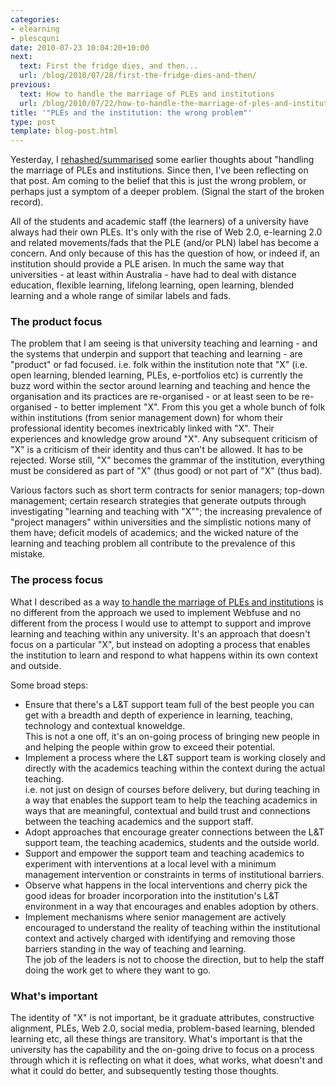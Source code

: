 ```yaml
---
categories:
- elearning
- plescquni
date: 2010-07-23 10:04:20+10:00
next:
  text: First the fridge dies, and then...
  url: /blog/2010/07/28/first-the-fridge-dies-and-then/
previous:
  text: How to handle the marriage of PLEs and institutions
  url: /blog/2010/07/22/how-to-handle-the-marriage-of-ples-and-institutions/
title: '"PLEs and the institution: the wrong problem"'
type: post
template: blog-post.html
---
```

Yesterday, I [rehashed/summarised](/blog/2010/07/22/how-to-handle-the-marriage-of-ples-and-institutions/) some earlier thoughts about "handling the marriage of PLEs and institutions. Since then, I've been reflecting on that post. Am coming to the belief that this is just the wrong problem, or perhaps just a symptom of a deeper problem. (Signal the start of the broken record).

All of the students and academic staff (the learners) of a university have always had their own PLEs. It's only with the rise of Web 2.0, e-learning 2.0 and related movements/fads that the PLE (and/or PLN) label has become a concern. And only because of this has the question of how, or indeed if, an institution should provide a PLE arisen. In much the same way that universities - at least within Australia - have had to deal with distance education, flexible learning, lifelong learning, open learning, blended learning and a whole range of similar labels and fads.

### The product focus

The problem that I am seeing is that university teaching and learning - and the systems that underpin and support that teaching and learning - are "product" or fad focused. i.e. folk within the institution note that "X" (i.e. open learning, blended learning, PLEs, e-portfolios etc) is currently the buzz word within the sector around learning and teaching and hence the organisation and its practices are re-organised - or at least seen to be re-organised - to better implement "X". From this you get a whole bunch of folk within institutions (from senior management down) for whom their professional identity becomes inextricably linked with "X". Their experiences and knowledge grow around "X". Any subsequent criticism of "X" is a criticism of their identity and thus can't be allowed. It has to be rejected. Worse still, "X" becomes the grammar of the institution, everything must be considered as part of "X" (thus good) or not part of "X" (thus bad).

Various factors such as short term contracts for senior managers; top-down management; certain research strategies that generate outputs through investigating "learning and teaching with "X""; the increasing prevalence of "project managers" within universities and the simplistic notions many of them have; deficit models of academics; and the wicked nature of the learning and teaching problem all contribute to the prevalence of this mistake.

### The process focus

What I described as a way [to handle the marriage of PLEs and institutions](/blog/2010/07/22/how-to-handle-the-marriage-of-ples-and-institutions/) is no different from the approach we used to implement Webfuse and no different from the process I would use to attempt to support and improve learning and teaching within any university. It's an approach that doesn't focus on a particular "X", but instead on adopting a process that enables the institution to learn and respond to what happens within its own context and outside.

Some broad steps:

- Ensure that there's a L&T support team full of the best people you can get with a breadth and depth of experience in learning, teaching, technology and contextual knoweldge.  
    This is not a one off, it's an on-going process of bringing new people in and helping the people within grow to exceed their potential.
- Implement a process where the L&T support team is working closely and directly with the academics teaching within the context during the actual teaching.  
    i.e. not just on design of courses before delivery, but during teaching in a way that enables the support team to help the teaching academics in ways that are meaningful, contextual and build trust and connections between the teaching academics and the support staff.
- Adopt approaches that encourage greater connections between the L&T support team, the teaching academics, students and the outside world.
- Support and empower the support team and teaching academics to experiment with interventions at a local level with a minimum management intervention or constraints in terms of institutional barriers.
- Observe what happens in the local interventions and cherry pick the good ideas for broader incorporation into the institution's L&T environment in a way that encourages and enables adoption by others.
- Implement mechanisms where senior management are actively encouraged to understand the reality of teaching within the institutional context and actively charged with identifying and removing those barriers standing in the way of teaching and learning.  
    The job of the leaders is not to choose the direction, but to help the staff doing the work get to where they want to go.

### What's important

The identity of "X" is not important, be it graduate attributes, constructive alignment, PLEs, Web 2.0, social media, problem-based learning, blended learning etc, all these things are transitory. What's important is that the university has the capability and the on-going drive to focus on a process through which it is reflecting on what it does, what works, what doesn't and what it could do better, and subsequently testing those thoughts.